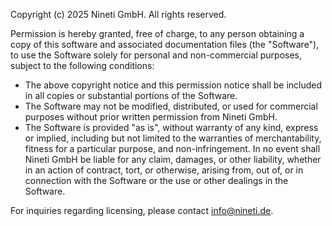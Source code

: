 Copyright (c) 2025 Nineti GmbH. All rights reserved.

Permission is hereby granted, free of charge, to any person obtaining a copy of this software and associated documentation files (the "Software"), to use the Software solely for personal and non-commercial purposes, subject to the following conditions:

- The above copyright notice and this permission notice shall be included in all copies or substantial portions of the Software.
- The Software may not be modified, distributed, or used for commercial purposes without prior written permission from Nineti GmbH.
- The Software is provided "as is", without warranty of any kind, express or implied, including but not limited to the warranties of merchantability, fitness for a particular purpose, and non-infringement. In no event shall Nineti GmbH be liable for any claim, damages, or other liability, whether in an action of contract, tort, or otherwise, arising from, out of, or in connection with the Software or the use or other dealings in the Software.

For inquiries regarding licensing, please contact info@nineti.de.

